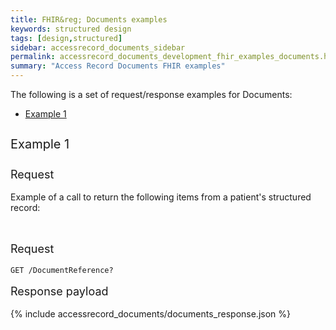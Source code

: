 ```yaml
---
title: FHIR&reg; Documents examples
keywords: structured design
tags: [design,structured]
sidebar: accessrecord_documents_sidebar
permalink: accessrecord_documents_development_fhir_examples_documents.html
summary: "Access Record Documents FHIR examples"
---
```




The following is a set of request/response examples for Documents:

<ul id="profileTabs" class="nav nav-tabs">
    <li class="active"><a class="noCrossRef" href="#example1" data-toggle="tab">Example 1</a></li>
<!--    <li><a class="noCrossRef" href="#example2" data-toggle="tab">Example 2</a></li>
    <li><a class="noCrossRef" href="#example3" data-toggle="tab">Example 3</a></li> -->
</ul>
  <div class="tab-content">
<div role="tabpanel" class="tab-pane active" id="example1" markdown="1">

<p style="line-height: 2; font-size: 20px">Example 1</p>
<p style="line-height: 1; font-size: 18px">Request</p>

<p>Example of a call to return the following items from a patient's structured record:</p>



<br>
<p style="line-height: 1; font-size: 18px">Request</p>

```http
GET /DocumentReference?
```

<p style="line-height: 1; font-size: 18px">Response payload</p>



{% include accessrecord_documents/documents_response.json %}



</div>

</div>

